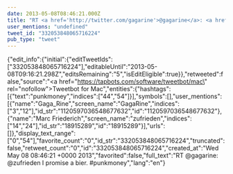 ```yaml
---
date: 2013-05-08T08:46:21.000Z
title: "RT <a href='http://twitter.com/gagarine'>@gagarine</a>: <a href='http://twitter.com/zufrieden'>@zufrieden</a> I promise a bier.  #punkmoney″"
user_mentions: "undefined"
tweet_id: "332053848065716224"
pub_type: "tweet"
---
```

{"edit_info":{"initial":{"editTweetIds":["332053848065716224"],"editableUntil":"2013-05-08T09:16:21.298Z","editsRemaining":"5","isEditEligible":true}},"retweeted":false,"source":"<a href=\"https://tapbots.com/software/tweetbot/mac\" rel=\"nofollow\">Tweetbot for Mac</a>","entities":{"hashtags":[{"text":"punkmoney","indices":["44","54"]}],"symbols":[],"user_mentions":[{"name":"Gaga_Rine","screen_name":"GagaRine","indices":["3","12"],"id_str":"1120597036548677632","id":"1120597036548677632"},{"name":"Marc Friederich","screen_name":"zufrieden","indices":["14","24"],"id_str":"18915289","id":"18915289"}],"urls":[]},"display_text_range":["0","54"],"favorite_count":"0","id_str":"332053848065716224","truncated":false,"retweet_count":"0","id":"332053848065716224","created_at":"Wed May 08 08:46:21 +0000 2013","favorited":false,"full_text":"RT @gagarine: @zufrieden I promise a bier.  #punkmoney","lang":"en"}
